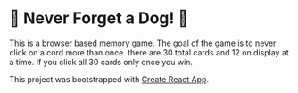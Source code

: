 # 🐶 Never Forget a Dog! 🐶

This is a browser based memory game. The goal of the game is to never click on a cord more than once. there are 30 total cards and 12 on display at a time. If you click all 30 cards only once you win.

This project was bootstrapped with [Create React App](https://github.com/facebook/create-react-app).
